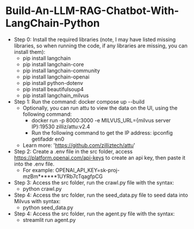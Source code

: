 # Build-An-LLM-RAG-Chatbot-With-LangChain-Python

- Step 0: Install the required libraries (note, I may have listed missing libraries, so when running the code, if any libraries are missing, you can install them):
    + pip install langchain
    + pip install langchain-core
    + pip install langchain-community
    + pip install langchain-openai
    + pip install python-dotenv
    + pip install beautifulsoup4
    + pip install langchain_milvus
- Step 1: Run the command: docker compose up --build
    + Optionally, you can run attu to view the data on the UI, using the following command:
      + docker run -p 8000:3000 -e MILVUS_URL={milvus server IP}:19530 zilliz/attu:v2.4
      + Run the following command to get the IP address: ipconfig getifaddr en0
    + Learn more: 'https://github.com/zilliztech/attu'
- Step 2: Create a .env file in the src folder, access https://platform.openai.com/api-keys to create an api key, then paste it into the .env file.
    + For example: OPENAI_API_KEY=sk-proj-mzBm******1UYRb7cTqagfpCG
- Step 3: Access the src folder, run the crawl.py file with the syntax:
    + python crawl.py
- Step 4: Access the src folder, run the seed_data.py file to seed data into Milvus with syntax:
    + python seed_data.py
- Step 4: Access the src folder, run the agent.py file with the syntax:
    + streamlit run agent.py
